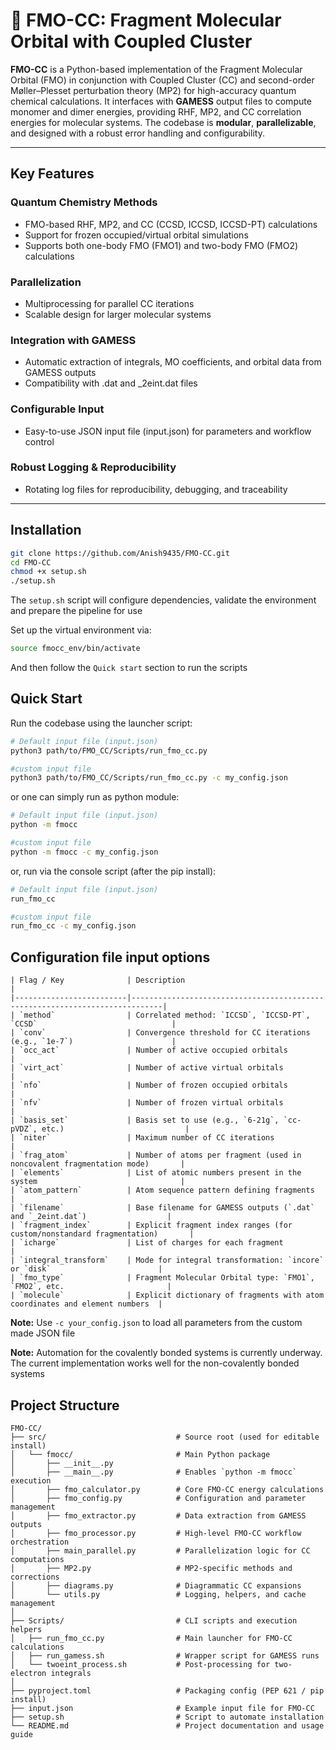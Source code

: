 # 🔬 FMO-CC: Fragment Molecular Orbital with Coupled Cluster

**FMO-CC** is a Python-based implementation of the Fragment Molecular Orbital (FMO) in conjunction with Coupled Cluster (CC) and second-order 
Møller–Plesset perturbation theory (MP2) for high-accuracy quantum chemical calculations. It interfaces with **GAMESS** output files to compute 
monomer and dimer energies, providing RHF, MP2, and CC correlation energies for molecular systems. The codebase is **modular**, **parallelizable**, 
and designed with a robust error handling and configurability.

---

## Key Features

### **Quantum Chemistry Methods**
 - FMO-based RHF, MP2, and CC (CCSD, ICCSD, ICCSD-PT) calculations
 - Support for frozen occupied/virtual orbital simulations
 - Supports both one-body FMO (FMO1) and two-body FMO (FMO2) calculations

### **Parallelization**
 - Multiprocessing for parallel CC iterations
 - Scalable design for larger molecular systems

### **Integration with GAMESS**
 - Automatic extraction of integrals, MO coefficients, and orbital data from GAMESS outputs
 - Compatibility with .dat and _2eint.dat files

### **Configurable Input**
 - Easy-to-use JSON input file (input.json) for parameters and workflow control

### **Robust Logging & Reproducibility**
 - Rotating log files for reproducibility, debugging, and traceability

---


## Installation

```bash
git clone https://github.com/Anish9435/FMO-CC.git
cd FMO-CC
chmod +x setup.sh
./setup.sh
```
The `setup.sh` script will configure dependencies, validate the environment and prepare the pipeline for use

Set up the virtual environment via:

```bash
source fmocc_env/bin/activate
```
And then follow the `Quick start` section to run the scripts

## Quick Start

Run the codebase using the launcher script:

```bash
# Default input file (input.json)
python3 path/to/FMO_CC/Scripts/run_fmo_cc.py

#custom input file
python3 path/to/FMO_CC/Scripts/run_fmo_cc.py -c my_config.json
```
or one can simply run as python module:

```bash
# Default input file (input.json)
python -m fmocc

#custom input file
python -m fmocc -c my_config.json
```
or, run via the console script (after the pip install):

```bash
# Default input file (input.json)
run_fmo_cc

#custom input file
run_fmo_cc -c my_config.json
```

## Configuration file input options

```text
| Flag / Key              | Description                                                                 |
|-------------------------|-----------------------------------------------------------------------------|
| `method`                | Correlated method: `ICCSD`, `ICCSD-PT`, `CCSD`                              |
| `conv`                  | Convergence threshold for CC iterations (e.g., `1e-7`)                      |
| `occ_act`               | Number of active occupied orbitals                                          |
| `virt_act`              | Number of active virtual orbitals                                           |
| `nfo`                   | Number of frozen occupied orbitals                                          |
| `nfv`                   | Number of frozen virtual orbitals                                           |
| `basis_set`             | Basis set to use (e.g., `6-21g`, `cc-pVDZ`, etc.)                           |
| `niter`                 | Maximum number of CC iterations                                             |
| `frag_atom`             | Number of atoms per fragment (used in noncovalent fragmentation mode)       |
| `elements`              | List of atomic numbers present in the system                                |
| `atom_pattern`          | Atom sequence pattern defining fragments                                    |
| `filename`              | Base filename for GAMESS outputs (`.dat` and `_2eint.dat`)                  |
| `fragment_index`        | Explicit fragment index ranges (for custom/nonstandard fragmentation)       |
| `icharge`               | List of charges for each fragment                                           |
| `integral_transform`    | Mode for integral transformation: `incore` or `disk`                        |
| `fmo_type`              | Fragment Molecular Orbital type: `FMO1`, `FMO2`, etc.                       |
| `molecule`              | Explicit dictionary of fragments with atom coordinates and element numbers  |
```
**Note:** Use `-c your_config.json` to load all parameters from the custom made JSON file

**Note:** Automation for the covalently bonded systems is currently underway. The current implementation works well for the non-covalently bonded systems

## Project Structure

```text
FMO-CC/
├── src/                             # Source root (used for editable install)
│   └── fmocc/                       # Main Python package
│       ├── __init__.py
│       ├── __main__.py              # Enables `python -m fmocc` execution
│       ├── fmo_calculator.py        # Core FMO-CC energy calculations
│       ├── fmo_config.py            # Configuration and parameter management
│       ├── fmo_extractor.py         # Data extraction from GAMESS outputs
│       ├── fmo_processor.py         # High-level FMO-CC workflow orchestration
│       ├── main_parallel.py         # Parallelization logic for CC computations
│       ├── MP2.py                   # MP2-specific methods and corrections
│       ├── diagrams.py              # Diagrammatic CC expansions
│       └── utils.py                 # Logging, helpers, and cache management
│
├── Scripts/                         # CLI scripts and execution helpers
│   ├── run_fmo_cc.py                # Main launcher for FMO-CC calculations
│   ├── run_gamess.sh                # Wrapper script for GAMESS runs
│   └── twoeint_process.sh           # Post-processing for two-electron integrals
│
├── pyproject.toml                   # Packaging config (PEP 621 / pip install)
├── input.json                       # Example input file for FMO-CC
├── setup.sh                         # Script to automate installation
└── README.md                        # Project documentation and usage guide
```